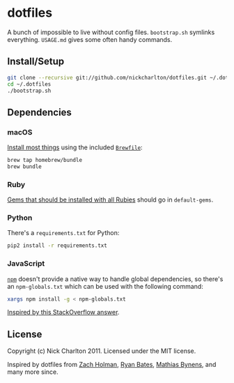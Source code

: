 # dotfiles

A bunch of impossible to live without config files. `bootstrap.sh` symlinks
everything. `USAGE.md` gives some often handy commands.

## Install/Setup

```bash
git clone --recursive git://github.com/nickcharlton/dotfiles.git ~/.dotfiles
cd ~/.dotfiles
./bootstrap.sh
```

## Dependencies

### macOS

[Install most things][] using the included [`Brewfile`][]:

```bash
brew tap homebrew/bundle
brew bundle
```

### Ruby

[Gems that should be installed with all Rubies][default-gems] should go in
`default-gems`.

### Python

There's a `requirements.txt` for Python:

```sh
pip2 install -r requirements.txt
```

### JavaScript

[`npm`][] doesn't provide a native way to handle global dependencies, so
there's an `npm-globals.txt` which can be used with the following command:

```sh
xargs npm install -g < npm-globals.txt
```

[Inspired by this StackOverflow answer][so-npm].

## License

Copyright (c) Nick Charlton 2011. Licensed under the MIT license.

Inspired by dotfiles from [Zach Holman][], [Ryan Bates][], [Mathias Bynens][],
and many more since.

[Install most things]: https://robots.thoughtbot.com/brewfile-a-gemfile-but-for-homebrew
[`Brewfile`]: https://github.com/Homebrew/homebrew-bundle
[default-gems]: https://github.com/asdf-vm/asdf-ruby#default-gems
[`npm`]: http://npmjs.com
[so-npm]: https://stackoverflow.com/a/47562656/83386
[Zach Holman]: https://github.com/holman/dotfiles
[Ryan Bates]: https://github.com/ryanb/dotfiles
[Mathias Bynens]: https://github.com/mathiasbynens/dotfiles
